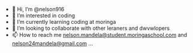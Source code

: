 - 👋 Hi, I’m @nelson916
- 👀 I’m interested in coding
- 🌱 I’m currently learning coding at moringa
- 💞️ I’m looking to collaborate with other leraners and dwvwlopers
- 📫 How to reach me nelson.mandela@student.moringaschool.com and nelson24mandela@gmail.com
...

<!---
nelson916/nelson916 is a ✨ special ✨ repository because its `README.md` (this file) appears on your GitHub profile.
You can click the Preview link to take a look at your changes.
--->
